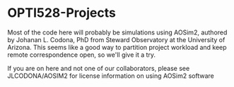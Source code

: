 # OPTI528-Projects
Most of the code here will probably be simulations using AOSim2, authored by Johanan L. Codona, PhD from Steward Observatory at the University of Arizona.  This seems like a good way to partition project workload and keep remote correspondence open, so we'll give it a try.

If you are on here and not one of our collaborators, please see JLCODONA/AOSIM2 for license information on using AOSim2 software
